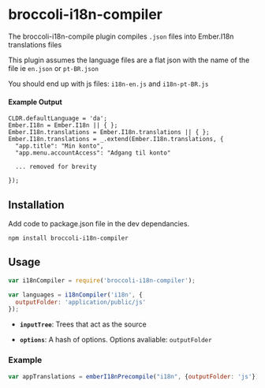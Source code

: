 # broccoli-i18n-compiler

The broccoli-i18n-compile plugin compiles `.json` files into Ember.I18n translations files

This plugin assumes the language files are a flat json with the name of the file
ie `en.json` or `pt-BR.json`

You should end up with js files: `i18n-en.js` and `i18n-pt-BR.js`

#### Example Output
```
CLDR.defaultLanguage = 'da';
Ember.I18n = Ember.I18n || { };
Ember.I18n.translations = Ember.I18n.translations || { };
Ember.I18n.translations = _.extend(Ember.I18n.translations, {
  "app.title": "Min konto",
  "app.menu.accountAccess": "Adgang til konto"

  ... removed for brevity

});
```

## Installation
Add code to package.json file in the dev dependancies.
```shell
npm install broccoli-i18n-compiler
```

## Usage

```js
var i18nCompiler = require('broccoli-i18n-compiler');

var languages = i18nCompiler('i18n', {
  outputFolder: 'application/public/js'
});
```

* **`inputTree`**: Trees that act as the source

* **`options`**: A hash of options.
Options avaliable: `outputFolder`

### Example

```js
var appTranslations = emberI18nPrecompile("i18n", {outputFolder: 'js'});
```
